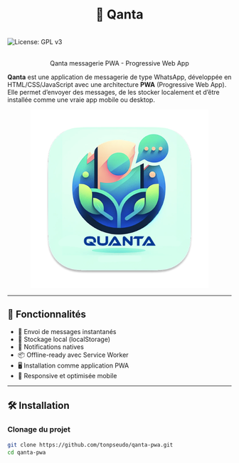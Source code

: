 <h1 align="center">📲 Qanta</h1>

<br>![License: GPL v3](https://img.shields.io/badge/License-GPLv3-blue.svg) <br><br>
<p align="center">Qanta messagerie PWA - Progressive Web App<p></p>


**Qanta** est une application de messagerie de type WhatsApp, développée en HTML/CSS/JavaScript avec une architecture **PWA** (Progressive Web App). Elle permet d’envoyer des messages, de les stocker localement et d’être installée comme une vraie app mobile ou desktop.

<p align="center">
  <img src="./img/appicon.png" alt="Qanta Logo" width="400"/>
</p>

</p>

---

## 🚀 Fonctionnalités

- 💬 Envoi de messages instantanés
- 💾 Stockage local (localStorage)
- 🔔 Notifications natives
- 📦 Offline-ready avec Service Worker
- 🖥️ Installation comme application PWA
- 📱 Responsive et optimisée mobile

---

## 🛠️ Installation

### Clonage du projet

```bash
git clone https://github.com/tonpseudo/qanta-pwa.git
cd qanta-pwa
